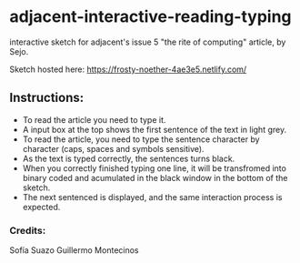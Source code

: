 # adjacent-interactive-reading-typing
interactive sketch for adjacent's issue 5 "the rite of computing" article, by Sejo. 

Sketch hosted here: https://frosty-noether-4ae3e5.netlify.com/

## Instructions: 
- To read the article you need to type it.
- A input box at the top shows the first sentence of the text in light grey.
- To read the article, you need to type the sentence character by character (caps, spaces and symbols sensitive).
- As the text is typed correctly, the sentences turns black. 
- When you correctly finished typing one line, it will be transfromed into binary coded and acumulated in the black window in the bottom of the sketch.
- The next sentenced is displayed, and the same interaction process is expected. 

### Credits:
Sofía Suazo
Guillermo Montecinos
